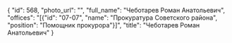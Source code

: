 {
    "id": 568,
    "photo_url": "",
    "full_name": "Чеботарев Роман Анатольевич",
    "offices": "[{\"id\": \"07-07\", \"name\": \"Прокуратура Советского района\", \"position\": \"Помощник прокурора\"}]",
    "title": "Чеботарев Роман Анатольевич"
}